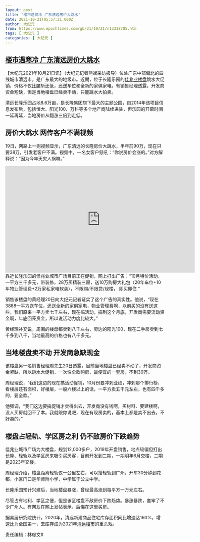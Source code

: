 ```yaml
---
layout: post
title: "楼市遇寒冷 广东清远房价大跳水"
date: 2021-10-21T05:57:21.000Z
author: 大纪元
from: https://www.epochtimes.com/gb/21/10/21/n13318705.htm
tags: [ 大纪元 ]
categories: [ 大纪元 ]
---
```

<!--1634795841000-->
[楼市遇寒冷 广东清远房价大跳水](https://www.epochtimes.com/gb/21/10/21/n13318705.htm)
------

<div>
<p>【大纪元2021年10月21日讯】（大纪元记者熊斌采访报导）位处广东中部偏北的四线城市清远市，是广东最大的地级市。近期，位于长隆乐园的<a href="https://www.epochtimes.com/gb/tag/%E4%BD%B3%E5%85%86%E4%B8%9A%E6%A5%BC%E7%9B%98.html">佳兆业楼盘</a>跳水大促销，价格不仅比腰斩还低，还送车位和全新的家俱家电。有销售经理透露，开发商资金短缺，但是当地楼盘已经卖不动，只能跳水大拍卖。</p><p>清远长隆乐园占地8.6万亩，是长隆集团旗下最大的主题公园，自2014年该项目信息发布后，包括恒大、阳光100、万科等多个地产商陆续进驻，但乐园的开幕时间一延再延，当地房价从翻涨三倍到走低。</p><h2>房价大跳水 网传客户不满视频</h2><p>19日，网路上一则视频显示，广东清远的长隆房价大跳水，半年前90万，现在只要38万，引发老客户不满。视频中，一名女客户怒吼：“你说房价会涨的。”对方解释说：“因为今年天灾人祸嘛。”</p><p><center><iframe src="https://www.youtube.com/embed/5RPJ0zhGvB4" width="600" height="338" frameborder="0" allowfullscreen="allowfullscreen"></iframe></center>靠近长隆乐园的佳兆业城市广场目前正在促销，网上打出广告：“10月特价活动，一平方三千多元，带装修，28万买精装三房，送10万购房大礼包（20年车位+10年物业管理费+2万家私家电软装），不限购/不限贷/现楼， 即买即住 ”</p><p>销售该楼盘的黄经理20日向大纪元记者证实了这个广告的真实性。他说，“现在3888一平方送车位，还送全新的家俱家电，物业管理费啊，以前买的没有送这些，我们原来一平方卖七千左右，现在搞活动，搞到这个月底，开发商需要流动资金啊，年底回笼资金，所以说活动力度比较大。”</p><p>黄经理补充说，周围的楼盘都卖到八千左右，旁边的阳光100，现在二手房卖到七千多到八千，当地最高的价格也有八千多元。</p><h2>当地楼盘卖不动 开发商急缺现金</h2><p>该楼盘另一名销售经理周先生20日透露，目前当地楼盘已经卖不动了，开发商资金紧缺，所以跳水大促销，一次性全款购房，最便宜的一套房，不到30万。</p><p>周经理说，“我们这边的现在搞活动促销，10月份要冲刺业绩，冲刺那个排行榜，看楼层还有面积，好楼层，一般六楼以上的话，一平方卖五千元左右，也有四千多的，要全款。”</p><p>他强调，“我们这边要搞促销才卖得出去，开发商没有钱啊，买材料、要建楼啊，没人买房就回不了本。我就跟你说吧，现在有现房卖的，基本上都是卖不出去，不好卖的。”</p><h2>楼盘占轻轨、学区房之利 仍不敌房价下跌趋势</h2><p>佳兆业城市广场为大楼盘，规划12,000多户，2019年开盘销售，地点较偏但打出长隆、轻轨以及学区房来吸引买房客，目前开发到二期，一期明年6月交楼，二期是2023年交楼。</p><p>周经理介绍，楼盘距离轻轨仅一公里左右，可以搭轻轨到广州，开车30分钟到花都，小区门口是华师附小学，中学属于公立中学。</p><p>长隆乐园预计兴建后，当地楼盘暴涨，曾经最高涨到每平方一万元左右。</p><p>尽管占有地利、学区之便，但是该区楼盘不敌房价下跌趋势。暴涨暴跌，套牢了不少广州人。有网友在网上发帖表示，后悔在这里买房。</p><p>据易居研究院统计，2020年，清远新建商品住宅库存面积同比增速达160%，增速比为全国第一，去库存成为2021年<a href="https://www.epochtimes.com/gb/tag/%E6%B8%85%E8%BF%9C%E6%A5%BC%E5%B8%82.html">清远楼市</a>的重头戏。</p><p>责任编辑：林琮文#</p>
</div>
